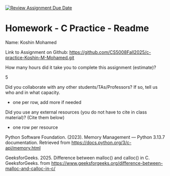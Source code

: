 [![Review Assignment Due Date](https://classroom.github.com/assets/deadline-readme-button-22041afd0340ce965d47ae6ef1cefeee28c7c493a6346c4f15d667ab976d596c.svg)](https://classroom.github.com/a/CbzfTysD)
# Homework - C Practice - Readme

Name: Koshin Mohamed 

Link to Assignment on Github: 
https://github.com/CS5008Fall2025/c-practice-Koshin-M-Mohamed.git

How many hours did it take you to complete this assignment (estimate)? 

5

Did you collaborate with any other students/TAs/Professors? If so, tell us who and in what capacity.  
- one per row, add more if needed


Did you use any external resources (you do not have to cite in class material)? (Cite them below)  

- one row per resource


Python Software Foundation. (2023). Memory Management — Python 3.13.7 documentation. Retrieved from https://docs.python.org/3/c-api/memory.html

 GeeksforGeeks. 2025. Difference between malloc() and calloc() in C. GeeksforGeeks. from https://www.geeksforgeeks.org/difference-between-malloc-and-calloc-in-c/

